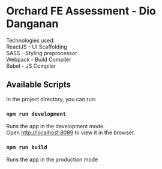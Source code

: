# Orchard FE Assessment - Dio Danganan
Technologies used:\
ReactJS - UI Scaffolding\
SASS - Styling preprocessor\
Webpack - Build Compiler\
Babel - JS Compiler

## Available Scripts

In the project directory, you can run:

### `npm run development`

Runs the app in the development mode.\
Open [http://localhost:8089](http://localhost:8089) to view it in the browser.

### `npm run build`
Runs the app in the production mode
